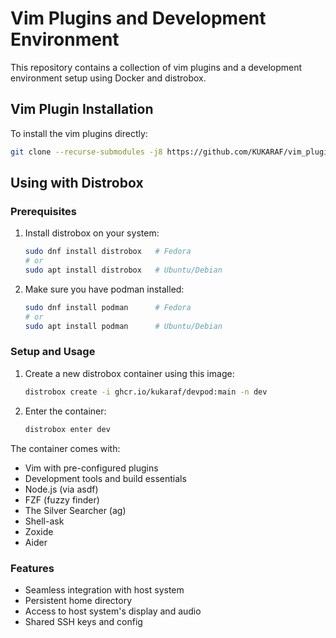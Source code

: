 # Vim Plugins and Development Environment

This repository contains a collection of vim plugins and a development environment setup using Docker and distrobox.

## Vim Plugin Installation

To install the vim plugins directly:

```bash
git clone --recurse-submodules -j8 https://github.com/KUKARAF/vim_plugins ~/.vim/
```

## Using with Distrobox

### Prerequisites

1. Install distrobox on your system:
   ```bash
   sudo dnf install distrobox   # Fedora
   # or
   sudo apt install distrobox   # Ubuntu/Debian
   ```

2. Make sure you have podman installed:
   ```bash
   sudo dnf install podman      # Fedora
   # or
   sudo apt install podman      # Ubuntu/Debian
   ```

### Setup and Usage

1. Create a new distrobox container using this image:
   ```bash
   distrobox create -i ghcr.io/kukaraf/devpod:main -n dev
   ```

2. Enter the container:
   ```bash
   distrobox enter dev
   ```

The container comes with:
- Vim with pre-configured plugins
- Development tools and build essentials
- Node.js (via asdf)
- FZF (fuzzy finder)
- The Silver Searcher (ag)
- Shell-ask
- Zoxide
- Aider

### Features
- Seamless integration with host system
- Persistent home directory
- Access to host system's display and audio
- Shared SSH keys and config
